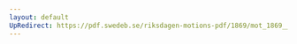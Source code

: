 ```yaml
---
layout: default
UpRedirect: https://pdf.swedeb.se/riksdagen-motions-pdf/1869/mot_1869__fk__00008.pdf
---
```

